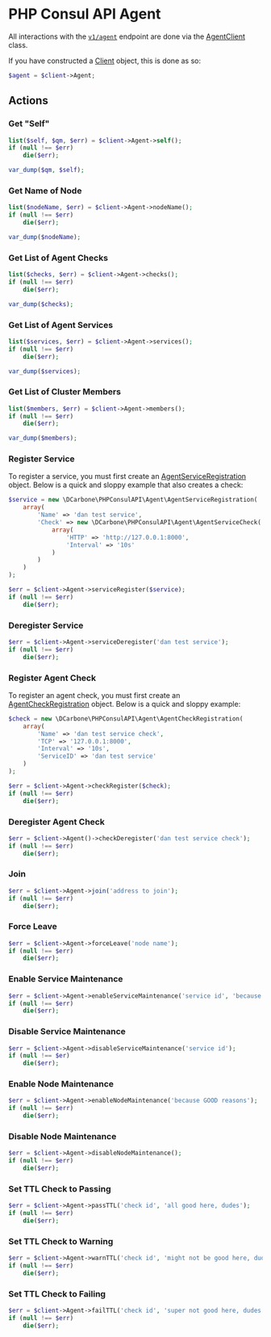 # PHP Consul API Agent

All interactions with the [`v1/agent`](https://www.consul.io/docs/agent/http/agent.html) endpoint are done
via the [AgentClient](../src/Agent/AgentClient.php) class.

If you have constructed a [Client](../src/Client.php) object, this is done as so:

```php
$agent = $client->Agent;
```

## Actions

### Get "Self"

```php
list($self, $qm, $err) = $client->Agent->self();
if (null !== $err)
    die($err);

var_dump($qm, $self);
```

### Get Name of Node

```php
list($nodeName, $err) = $client->Agent->nodeName();
if (null !== $err)
    die($err);

var_dump($nodeName);
```

### Get List of Agent Checks

```php
list($checks, $err) = $client->Agent->checks();
if (null !== $err)
    die($err);

var_dump($checks);
```

### Get List of Agent Services

```php
list($services, $err) = $client->Agent->services();
if (null !== $err)
    die($err);

var_dump($services);
```

### Get List of Cluster Members

```php
list($members, $err) = $client->Agent->members();
if (null !== $err)
    die($err);

var_dump($members);
```

### Register Service

To register a service, you must first create an [AgentServiceRegistration](./src/Agent/AgentServiceRegistration.php)
object.  Below is a quick and sloppy example that also creates a check:

```php
$service = new \DCarbone\PHPConsulAPI\Agent\AgentServiceRegistration(
    array(
        'Name' => 'dan test service',
        'Check' => new \DCarbone\PHPConsulAPI\Agent\AgentServiceCheck(
            array(
                'HTTP' => 'http://127.0.0.1:8000',
                'Interval' => '10s'
            )
        )
    )
);

$err = $client->Agent->serviceRegister($service);
if (null !== $err)
    die($err);
```

### Deregister Service

```php
$err = $client->Agent->serviceDeregister('dan test service');
if (null !== $err)
    die($err);
```

### Register Agent Check

To register an agent check, you must first create an [AgentCheckRegistration](./src/Agent/AgentCheckRegistration.php)
object.  Below is a quick and sloppy example:

```php
$check = new \DCarbone\PHPConsulAPI\Agent\AgentCheckRegistration(
    array(
        'Name' => 'dan test service check',
        'TCP' => '127.0.0.1:8000',
        'Interval' => '10s',
        'ServiceID' => 'dan test service'
    )
);

$err = $client->Agent->checkRegister($check);
if (null !== $err)
    die($err);
```

### Deregister Agent Check

```php
$err = $client->Agent()->checkDeregister('dan test service check');
if (null !== $err)
    die($err);
```

### Join

```php
$err = $client->Agent->join('address to join');
if (null !== $err)
    die($err);
```

### Force Leave

```php
$err = $client->Agent->forceLeave('node name');
if (null !== $err)
    die($err);
```

### Enable Service Maintenance

```php
$err = $client->Agent->enableServiceMaintenance('service id', 'because reasons');
if (null !== $err)
    die($err);
```

### Disable Service Maintenance

```php
$err = $client->Agent->disableServiceMaintenance('service id');
if (null !== $er)
    die($err);
```

### Enable Node Maintenance

```php
$err = $client->Agent->enableNodeMaintenance('because GOOD reasons');
if (null !== $err)
    die($err);
```

### Disable Node Maintenance

```php
$err = $client->Agent->disableNodeMaintenance();
if (null !== $err)
    die($err);
```

### Set TTL Check to Passing

```php
$err = $client->Agent->passTTL('check id', 'all good here, dudes');
if (null !== $err)
    die($err);
```

### Set TTL Check to Warning

```php
$err = $client->Agent->warnTTL('check id', 'might not be good here, dudes');
if (null !== $err)
    die($err);
```

### Set TTL Check to Failing

```php
$err = $client->Agent->failTTL('check id', 'super not good here, dudes.');
if (null !== $err)
    die($err);
```
